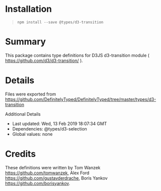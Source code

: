 # Installation
> `npm install --save @types/d3-transition`

# Summary
This package contains type definitions for D3JS d3-transition module ( https://github.com/d3/d3-transition/ ).

# Details
Files were exported from https://github.com/DefinitelyTyped/DefinitelyTyped/tree/master/types/d3-transition

Additional Details
 * Last updated: Wed, 13 Feb 2019 18:07:34 GMT
 * Dependencies: @types/d3-selection
 * Global values: none

# Credits
These definitions were written by Tom Wanzek <https://github.com/tomwanzek>, Alex Ford <https://github.com/gustavderdrache>, Boris Yankov <https://github.com/borisyankov>.
